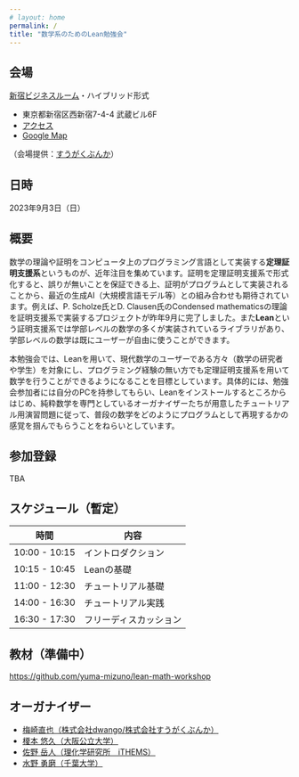 ```yaml
---
# layout: home
permalink: /
title: "数学系のためのLean勉強会"
---
```



## 会場

[新宿ビジネスルーム](http://shinjuku-business-room.com/)・ハイブリッド形式
- 東京都新宿区西新宿7-4-4 武蔵ビル6F
- [アクセス](http://shinjuku-business-room.com/access/)
- [Google Map](https://www.google.com/maps/place/%E6%96%B0%E5%AE%BF%E3%83%93%E3%82%B8%E3%83%8D%E3%82%B9%E3%83%AB%E3%83%BC%E3%83%A0/@35.69707,139.699134,17z/data=!4m6!3m5!1s0x60188dc75efba185:0xa1563f655b1e36ac!8m2!3d35.6960064!4d139.6985332!16s%2Fg%2F11svp0h0vr?hl=ja)

（会場提供：[すうがくぶんか](https://sugakubunka.com/)）

## 日時

2023年9月3日（日）

## 概要

数学の理論や証明をコンピュータ上のプログラミング言語として実装する**定理証明支援系**というものが、近年注目を集めています。証明を定理証明支援系で形式化すると、誤りが無いことを保証できる上、証明がプログラムとして実装されることから、最近の生成AI（大規模言語モデル等）との組み合わせも期待されています。例えば、P. Scholze氏とD. Clausen氏のCondensed mathematicsの理論を証明支援系で実装するプロジェクトが昨年9月に完了しました。また**Lean**という証明支援系では学部レベルの数学の多くが実装されているライブラリがあり、学部レベルの数学は既にユーザーが自由に使うことができます。

本勉強会では、Leanを用いて、現代数学のユーザーである方々（数学の研究者や学生）を対象にし、プログラミング経験の無い方でも定理証明支援系を用いて数学を行うことができるようになることを目標としています。具体的には、勉強会参加者には自分のPCを持参してもらい、Leanをインストールするところからはじめ、純粋数学を専門としているオーガナイザーたちが用意したチュートリアル用演習問題に従って、普段の数学をどのようにプログラムとして再現するかの感覚を掴んでもらうことをねらいとしています。

## 参加登録

TBA

## スケジュール（暫定）

|時間|内容|
|---|---|
|10:00 - 10:15|イントロダクション|
|10:15 - 10:45|Leanの基礎|
|11:00 - 12:30|チュートリアル基礎|
|14:00 - 16:30|チュートリアル実践|
|16:30 - 17:30|フリーディスカッション|

## 教材（準備中）

<https://github.com/yuma-mizuno/lean-math-workshop>

## オーガナイザー
- [梅崎直也（株式会社dwango/株式会社すうがくぶんか）](https://sugakubunka.com/about/lecturers/un/)
- [榎本 悠久（大阪公立大学）](https://haruhisa-enomoto.github.io/)
- [佐野 岳人（理化学研究所　iTHEMS）](https://ithems.riken.jp/ja/members/taketo-sano)
- [水野 勇磨（千葉大学）](https://yuma-mizuno.github.io/)
